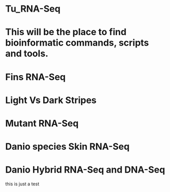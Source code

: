 # Tu_RNA-Seq
# This will be the place to find bioinformatic commands, scripts and tools.


# Fins RNA-Seq
# Light Vs Dark Stripes
# Mutant RNA-Seq
# Danio species Skin RNA-Seq
# Danio Hybrid RNA-Seq and DNA-Seq

this is just a test
